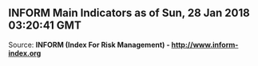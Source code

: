 ## INFORM Main Indicators as of Sun, 28 Jan 2018 03:20:41 GMT

Source: **INFORM (Index For Risk Management) - http://www.inform-index.org**